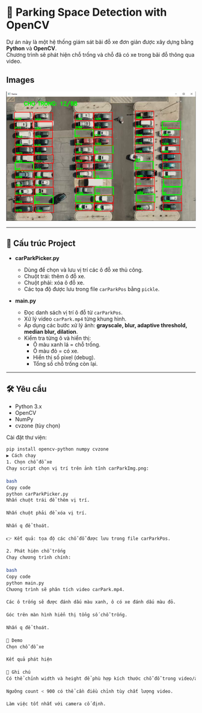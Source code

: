 # 🚗 Parking Space Detection with OpenCV

Dự án này là một hệ thống giám sát bãi đỗ xe đơn giản được xây dựng bằng **Python** và **OpenCV**.  
Chương trình sẽ phát hiện chỗ trống và chỗ đã có xe trong bãi đỗ thông qua video.
## Images
![Markdown Logo](https://github.com/quanzz123/Parking-Spaces-Counter/blob/main/result.png)

---

## 📂 Cấu trúc Project

- **carParkPicker.py**  
  - Dùng để chọn và lưu vị trí các ô đỗ xe thủ công.  
  - Chuột trái: thêm ô đỗ xe.  
  - Chuột phải: xóa ô đỗ xe.  
  - Các tọa độ được lưu trong file `carParkPos` bằng `pickle`.

- **main.py**  
  - Đọc danh sách vị trí ô đỗ từ `carParkPos`.  
  - Xử lý video `carPark.mp4` từng khung hình.  
  - Áp dụng các bước xử lý ảnh: **grayscale, blur, adaptive threshold, median blur, dilation**.  
  - Kiểm tra từng ô và hiển thị:  
    - Ô màu xanh lá = chỗ trống.  
    - Ô màu đỏ = có xe.  
    - Hiển thị số pixel (debug).  
    - Tổng số chỗ trống còn lại.

---

## 🛠️ Yêu cầu

- Python 3.x
- OpenCV
- NumPy
- cvzone (tùy chọn)

Cài đặt thư viện:

```bash
pip install opencv-python numpy cvzone
▶️ Cách chạy
1. Chọn chỗ đỗ xe
Chạy script chọn vị trí trên ảnh tĩnh carParkImg.png:

bash
Copy code
python carParkPicker.py
Nhấn chuột trái để thêm vị trí.

Nhấn chuột phải để xóa vị trí.

Nhấn q để thoát.

👉 Kết quả: tọa độ các chỗ đỗ được lưu trong file carParkPos.

2. Phát hiện chỗ trống
Chạy chương trình chính:

bash
Copy code
python main.py
Chương trình sẽ phân tích video carPark.mp4.

Các ô trống sẽ được đánh dấu màu xanh, ô có xe đánh dấu màu đỏ.

Góc trên màn hình hiển thị tổng số chỗ trống.

Nhấn q để thoát.

📸 Demo
Chọn chỗ đỗ xe

Kết quả phát hiện

📌 Ghi chú
Có thể chỉnh width và height để phù hợp kích thước chỗ đỗ trong video/ảnh.

Ngưỡng count < 900 có thể cần điều chỉnh tùy chất lượng video.

Làm việc tốt nhất với camera cố định.


